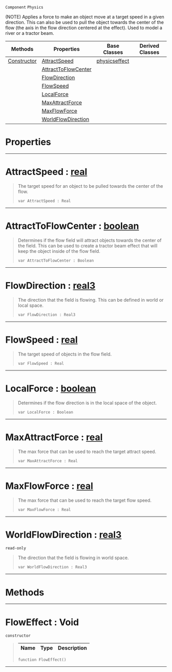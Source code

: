  `Component` `Physics`



(NOTE) Applies a force to make an object move at a target speed in a given direction. This can also be used to pull the object towards the center of the flow (the axis in the flow direction centered at the effect). Used to model a river or a tractor beam.

|Methods|Properties|Base Classes|Derived Classes|
|---|---|---|---|
|[ Constructor](floweffect.md#floweffect-void)|[ AttractSpeed](floweffect.md#attractspeed-zilch-engine)|[physicseffect](physicseffect.md)| |
| |[ AttractToFlowCenter](floweffect.md#attracttoflowcenter-zero)| | |
| |[ FlowDirection](floweffect.md#flowdirection-zilch-engin)| | |
| |[ FlowSpeed](floweffect.md#flowspeed-zilch-engine-do)| | |
| |[ LocalForce](floweffect.md#localforce-zilch-engine-d)| | |
| |[ MaxAttractForce](floweffect.md#maxattractforce-zilch-eng)| | |
| |[ MaxFlowForce](floweffect.md#maxflowforce-zilch-engine)| | |
| |[ WorldFlowDirection](floweffect.md#worldflowdirection-zero)| | |


 #  Properties


---  
 #  AttractSpeed : [real](../nada_base_types/real.md)

> The target speed for an object to be pulled towards the center of the flow.
> ``` lang=cpp, name=Nada
> var AttractSpeed : Real


---  
 #  AttractToFlowCenter : [boolean](../nada_base_types/boolean.md)

> Determines if the flow field will attract objects towards the center of the field. This can be used to create a tractor beam effect that will keep the object inside of the flow field.
> ``` lang=cpp, name=Nada
> var AttractToFlowCenter : Boolean


---  
 #  FlowDirection : [real3](../nada_base_types/real3.md)

> The direction that the field is flowing. This can be defined in world or local space.
> ``` lang=cpp, name=Nada
> var FlowDirection : Real3


---  
 #  FlowSpeed : [real](../nada_base_types/real.md)

> The target speed of objects in the flow field.
> ``` lang=cpp, name=Nada
> var FlowSpeed : Real


---  
 #  LocalForce : [boolean](../nada_base_types/boolean.md)

> Determines if the flow direction is in the local space of the object.
> ``` lang=cpp, name=Nada
> var LocalForce : Boolean


---  
 #  MaxAttractForce : [real](../nada_base_types/real.md)

> The max force that can be used to reach the target attract speed.
> ``` lang=cpp, name=Nada
> var MaxAttractForce : Real


---  
 #  MaxFlowForce : [real](../nada_base_types/real.md)

> The max force that can be used to reach the target flow speed.
> ``` lang=cpp, name=Nada
> var MaxFlowForce : Real


---  
 #  WorldFlowDirection : [real3](../nada_base_types/real3.md)

 `read-only`

> The direction that the field is flowing in world space.
> ``` lang=cpp, name=Nada
> var WorldFlowDirection : Real3


---  
 #  Methods


---  
 #  FlowEffect : Void

 `constructor`

> 
> |Name|Type|Description|
> |---|---|---|
> ``` lang=cpp, name=Nada
> function FlowEffect()
> ``` 


---  
 

 